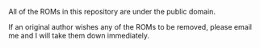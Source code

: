 All of the ROMs in this repository are under the public domain.

If an original author wishes any of the ROMs to be removed, please email me and I will take them down immediately.
